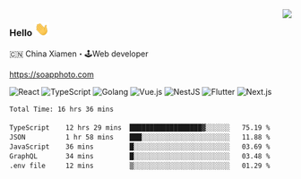 <img align="right" src="https://github-readme-stats.vercel.app/api?username=yiiu&show_icons=false&bg_color=30,e96443,904e95&title_color=fff&text_color=fff" />

### Hello <img src="https://raw.githubusercontent.com/ABSphreak/ABSphreak/master/gifs/Hi.gif" width="26px" />
 
🇨🇳 China Xiamen・🕹Web developer

https://soapphoto.com

<p align="left"><img src="https://cdn.svgporn.com/logos/react.svg" alt="React" width="32" height="32"/> <img src="https://cdn.svgporn.com/logos/typescript-icon.svg" alt="TypeScript" width="32" height="32"/> <img src="https://cdn.svgporn.com/logos/gopher.svg" alt="Golang" width="32" height="32"/> <img src="https://cdn.svgporn.com/logos/vue.svg" alt="Vue.js" width="32" height="32"/> <img src="https://cdn.svgporn.com/logos/nestjs.svg" alt="NestJS" width="32" height="32"/> <img src="https://cdn.svgporn.com/logos/flutter.svg" alt="Flutter" width="32" height="32"/> <img src="https://cdn.svgporn.com/logos/nextjs-icon.svg" alt="Next.js" width="32" height="32"/></p>


<!--START_SECTION:waka-->

```txt
Total Time: 16 hrs 36 mins

TypeScript    12 hrs 29 mins  ██████████████████▓░░░░░░   75.19 %
JSON          1 hr 58 mins    ███░░░░░░░░░░░░░░░░░░░░░░   11.88 %
JavaScript    36 mins         █░░░░░░░░░░░░░░░░░░░░░░░░   03.69 %
GraphQL       34 mins         █░░░░░░░░░░░░░░░░░░░░░░░░   03.48 %
.env file     12 mins         ▒░░░░░░░░░░░░░░░░░░░░░░░░   01.29 %
```

<!--END_SECTION:waka-->
